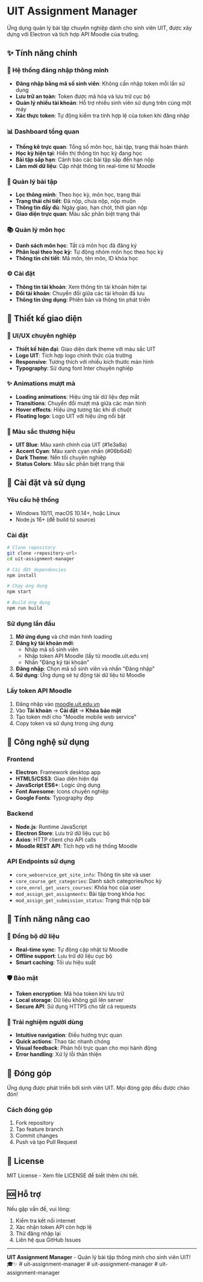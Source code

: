 # UIT Assignment Manager

Ứng dụng quản lý bài tập chuyên nghiệp dành cho sinh viên UIT, được xây dựng với Electron và tích hợp API Moodle của trường.

## ✨ Tính năng chính

### 🔐 Hệ thống đăng nhập thông minh
- **Đăng nhập bằng mã số sinh viên**: Không cần nhập token mỗi lần sử dụng
- **Lưu trữ an toàn**: Token được mã hóa và lưu trữ cục bộ
- **Quản lý nhiều tài khoản**: Hỗ trợ nhiều sinh viên sử dụng trên cùng một máy
- **Xác thực token**: Tự động kiểm tra tính hợp lệ của token khi đăng nhập

### 📊 Dashboard tổng quan
- **Thống kê trực quan**: Tổng số môn học, bài tập, trạng thái hoàn thành
- **Học kỳ hiện tại**: Hiển thị thông tin học kỳ đang học
- **Bài tập sắp hạn**: Cảnh báo các bài tập sắp đến hạn nộp
- **Làm mới dữ liệu**: Cập nhật thông tin real-time từ Moodle

### 📝 Quản lý bài tập
- **Lọc thông minh**: Theo học kỳ, môn học, trạng thái
- **Trạng thái chi tiết**: Đã nộp, chưa nộp, nộp muộn
- **Thông tin đầy đủ**: Ngày giao, hạn chót, thời gian nộp
- **Giao diện trực quan**: Màu sắc phân biệt trạng thái

### 📚 Quản lý môn học
- **Danh sách môn học**: Tất cả môn học đã đăng ký
- **Phân loại theo học kỳ**: Tự động nhóm môn học theo học kỳ
- **Thông tin chi tiết**: Mã môn, tên môn, ID khóa học

### ⚙️ Cài đặt
- **Thông tin tài khoản**: Xem thông tin tài khoản hiện tại
- **Đổi tài khoản**: Chuyển đổi giữa các tài khoản đã lưu
- **Thông tin ứng dụng**: Phiên bản và thông tin phát triển

## 🎨 Thiết kế giao diện

### 🎯 UI/UX chuyên nghiệp
- **Thiết kế hiện đại**: Giao diện dark theme với màu sắc UIT
- **Logo UIT**: Tích hợp logo chính thức của trường
- **Responsive**: Tương thích với nhiều kích thước màn hình
- **Typography**: Sử dụng font Inter chuyên nghiệp

### ✨ Animations mượt mà
- **Loading animations**: Hiệu ứng tải dữ liệu đẹp mắt
- **Transitions**: Chuyển đổi mượt mà giữa các màn hình
- **Hover effects**: Hiệu ứng tương tác khi di chuột
- **Floating logo**: Logo UIT với hiệu ứng nổi bật

### 🎨 Màu sắc thương hiệu
- **UIT Blue**: Màu xanh chính của UIT (#1e3a8a)
- **Accent Cyan**: Màu xanh cyan nhấn (#06b6d4)
- **Dark Theme**: Nền tối chuyên nghiệp
- **Status Colors**: Màu sắc phân biệt trạng thái

## 🚀 Cài đặt và sử dụng

### Yêu cầu hệ thống
- Windows 10/11, macOS 10.14+, hoặc Linux
- Node.js 16+ (để build từ source)

### Cài đặt
```bash
# Clone repository
git clone <repository-url>
cd uit-assignment-manager

# Cài đặt dependencies
npm install

# Chạy ứng dụng
npm start

# Build ứng dụng
npm run build
```

### Sử dụng lần đầu
1. **Mở ứng dụng** và chờ màn hình loading
2. **Đăng ký tài khoản mới**:
   - Nhập mã số sinh viên
   - Nhập token API Moodle (lấy từ moodle.uit.edu.vn)
   - Nhấn "Đăng ký tài khoản"
3. **Đăng nhập**: Chọn mã số sinh viên và nhấn "Đăng nhập"
4. **Sử dụng**: Ứng dụng sẽ tự động tải dữ liệu từ Moodle

### Lấy token API Moodle
1. Đăng nhập vào [moodle.uit.edu.vn](https://moodle.uit.edu.vn)
2. Vào **Tài khoản** → **Cài đặt** → **Khóa bảo mật**
3. Tạo token mới cho "Moodle mobile web service"
4. Copy token và sử dụng trong ứng dụng

## 🔧 Công nghệ sử dụng

### Frontend
- **Electron**: Framework desktop app
- **HTML5/CSS3**: Giao diện hiện đại
- **JavaScript ES6+**: Logic ứng dụng
- **Font Awesome**: Icons chuyên nghiệp
- **Google Fonts**: Typography đẹp

### Backend
- **Node.js**: Runtime JavaScript
- **Electron Store**: Lưu trữ dữ liệu cục bộ
- **Axios**: HTTP client cho API calls
- **Moodle REST API**: Tích hợp với hệ thống Moodle

### API Endpoints sử dụng
- `core_webservice_get_site_info`: Thông tin site và user
- `core_course_get_categories`: Danh sách categories/học kỳ
- `core_enrol_get_users_courses`: Khóa học của user
- `mod_assign_get_assignments`: Bài tập trong khóa học
- `mod_assign_get_submission_status`: Trạng thái nộp bài

## 📱 Tính năng nâng cao

### 🔄 Đồng bộ dữ liệu
- **Real-time sync**: Tự động cập nhật từ Moodle
- **Offline support**: Lưu trữ dữ liệu cục bộ
- **Smart caching**: Tối ưu hiệu suất

### 🛡️ Bảo mật
- **Token encryption**: Mã hóa token khi lưu trữ
- **Local storage**: Dữ liệu không gửi lên server
- **Secure API**: Sử dụng HTTPS cho tất cả requests

### 🎯 Trải nghiệm người dùng
- **Intuitive navigation**: Điều hướng trực quan
- **Quick actions**: Thao tác nhanh chóng
- **Visual feedback**: Phản hồi trực quan cho mọi hành động
- **Error handling**: Xử lý lỗi thân thiện

## 🤝 Đóng góp

Ứng dụng được phát triển bởi sinh viên UIT. Mọi đóng góp đều được chào đón!

### Cách đóng góp
1. Fork repository
2. Tạo feature branch
3. Commit changes
4. Push và tạo Pull Request

## 📄 License

MIT License - Xem file LICENSE để biết thêm chi tiết.

## 🆘 Hỗ trợ

Nếu gặp vấn đề, vui lòng:
1. Kiểm tra kết nối internet
2. Xác nhận token API còn hợp lệ
3. Thử đăng nhập lại
4. Liên hệ qua GitHub Issues

---

**UIT Assignment Manager** - Quản lý bài tập thông minh cho sinh viên UIT! 🎓✨
#   u i t - a s s i g n m e n t - m a n a g e r  
 #   u i t - a s s i g n m e n t - m a n a g e r  
 #   u i t - a s s i g n m e n t - m a n a g e r  
 